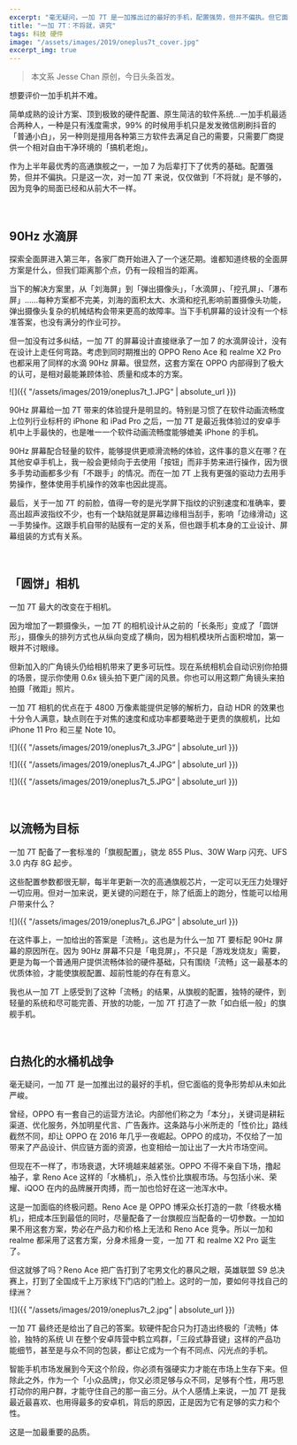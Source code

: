 ```yaml
---
excerpt: "毫无疑问，一加 7T 是一加推出过的最好的手机，配置强势，但并不偏执。但它面临的竞争形势却从未如此严峻。"
title: "一加 7T：不将就，讲究"
tags: 科技 硬件
image: "/assets/images/2019/oneplus7t_cover.jpg"
excerpt_img: true
---
```


>本文系 Jesse Chan 原创，今日头条首发。

想要评价一加手机并不难。

简单成熟的设计方案、顶到极致的硬件配置、原生简洁的软件系统…一加手机最适合两种人，一种是只有浅度需求，99% 的时候用手机只是发发微信刷刷抖音的「普通小白」，另一种则是擅用各种第三方软件去满足自己的需要，只需要厂商提供一个相对自由干净环境的「搞机老炮」。

作为上半年最优秀的高通旗舰之一，一加 7 为后辈打下了优秀的基础。配置强势，但并不偏执。只是这一次，对一加 7T 来说，仅仅做到「不将就」是不够的，因为竞争的局面已经和从前大不一样。

<br>

## 90Hz 水滴屏
探索全面屏进入第三年，各家厂商开始进入了一个迷茫期。谁都知道终极的全面屏方案是什么，但我们距离那个点，仍有一段相当的距离。

当下的解决方案里，从「刘海屏」到「弹出摄像头」，「水滴屏」、「挖孔屏」、「瀑布屏」……每种方案都不完美，刘海的面积太大、水滴和挖孔影响前置摄像头功能，弹出摄像头复杂的机械结构会带来更高的故障率。当下手机屏幕的设计没有一个标准答案，也没有满分的作业可抄。

但一加没有过多纠结，一加 7T 的屏幕设计直接继承了一加 7 的水滴屏设计，没有在设计上走任何弯路。考虑到同时期推出的 OPPO Reno Ace 和 realme X2 Pro 也都采用了同样的水滴 90Hz 屏幕。很显然，这套方案在 OPPO 内部得到了极大的认可，是相对最能兼顾体验、质量和成本的方案。

![]({{ "/assets/images/2019/oneplus7t_1.JPG“ | absolute_url }})

90Hz 屏幕给一加 7T 带来的体验提升是明显的。特别是习惯了在软件动画流畅度上位列行业标杆的 iPhone 和 iPad Pro 之后，一加 7T 是最近我体验过的安卓手机中上手最快的，也是唯一一个软件动画流畅度能够媲美 iPhone 的手机。

90Hz 屏幕配合轻量的软件，能够提供更顺滑流畅的体验，这件事的意义在哪？在其他安卓手机上，我一般会更倾向于去使用「按钮」而非手势来进行操作，因为很多手势动画都多少有「不跟手」的情况。而在一加 7T 上我有更强的驱动力去用手势操作，整体使用手机操作的效率也因此提高。

最后，关于一加 7T 的前脸，值得一夸的是光学屏下指纹的识别速度和准确率，要高出超声波指纹不少，也有一个缺陷就是屏幕边缘相当刮手，影响「边缘滑动」这一手势操作。这跟手机自带的贴膜有一定的关系，但也跟手机本身的工业设计、屏幕组装的方式有关系。

<br>

## 「圆饼」相机
一加 7T 最大的改变在于相机。

因为增加了一颗摄像头，一加 7T 的相机设计从之前的「长条形」变成了「圆饼形」，摄像头的排列方式也从纵向变成了横向，因为相机模块所占面积增加，第一眼并不讨眼缘。

但新加入的广角镜头仍给相机带来了更多可玩性。现在系统相机会自动识别你拍摄的场景，提示你使用 0.6x 镜头拍下更广阔的风景。你也可以用这颗广角镜头来拍拍摄「微距」照片。

一加 7T 相机的优点在于 4800 万像素能提供足够的解析力，自动 HDR 的效果也十分令人满意，缺点则在于对焦的速度和成功率都要略逊于更贵的旗舰机，比如 iPhone 11 Pro 和三星 Note 10。

![]({{ "/assets/images/2019/oneplus7t_3.JPG“ | absolute_url }})

![]({{ "/assets/images/2019/oneplus7t_4.JPG“ | absolute_url }})

![]({{ "/assets/images/2019/oneplus7t_5.JPG“ | absolute_url }})

<br>

## 以流畅为目标
一加 7T 配备了一套标准的「旗舰配置」，骁龙 855 Plus、30W Warp 闪充、UFS 3.0 内存 8G 起步。

这些配置参数都很无聊，每半年更新一次的高通旗舰芯片，一定可以无压力处理好一切应用。但对一加来说，更关键的问题在于，除了纸面上的跑分，性能可以给用户带来什么？

![]({{ "/assets/images/2019/oneplus7t_6.JPG“ | absolute_url }})

在这件事上，一加给出的答案是「流畅」。这也是为什么一加 7T 要标配 90Hz 屏幕的原因所在。因为 90Hz 屏幕不只是「电竞屏」，不只是「游戏发烧友」需要，更是为每一个普通用户提供流畅体验的硬件基础，只有围绕「流畅」这一最基本的优质体验，才能使旗舰配置、超前性能的存在有意义。

我也从一加 7T 上感受到了这种「流畅」的结果，从旗舰的配置，独特的硬件，到轻量的系统和尽可能完善、开放的功能，一加 7T 打造了一款「如白纸一般」的旗舰手机。

<br>

## 白热化的水桶机战争
毫无疑问，一加 7T 是一加推出过的最好的手机，但它面临的竞争形势却从未如此严峻。

曾经，OPPO 有一套自己的运营方法论。内部他们称之为「本分」，关键词是耕耘渠道、优化服务，外加明星代言、广告轰炸。这条路与小米所走的「性价比」路线截然不同，却让 OPPO 在 2016 年几乎一夜崛起。OPPO 的成功，不仅给了一加带来了产品设计、供应链方面的资源，也变相给一加让出了一大片市场空间。

但现在不一样了，市场衰退，大环境越来越紧张。OPPO 不得不亲自下场，撸起袖子，拿 Reno Ace 这样的「水桶机」，杀入性价比旗舰市场。与包括小米、荣耀、iQOO 在内的品牌展开肉搏，而一加也恰好在这一池浑水中。

这是一加面临的终极问题。Reno Ace 是 OPPO 博采众长打造的一款「终极水桶机」，把成本压到最低的同时，尽量配备了一台旗舰应当配备的一切参数。一加如果不用这套方案，势必在产品力和价格上无法和 Reno Ace 竞争。所以一加和 realme 都采用了这套方案，分身术摇身一变，一加 7T 和 realme X2 Pro 诞生了。

但这就够了吗？Reno Ace 把广告打到了宅男文化的暴风之眼，英雄联盟 S9 总决赛上，打到了全国成千上万家线下门店的门脸上。这时的一加，要如何寻找自己的绿洲？

![]({{ "/assets/images/2019/oneplus7t_2.jpg“ | absolute_url }})

一加 7T 最终还是给出了自己的答案。软硬件配合只为打造出终极的「流畅」体验，独特的系统 UI 在整个安卓阵营中鹤立鸡群，「三段式静音键」这样的产品功能细节，甚至是与众不同的包装，都让它成为一个有不同点、闪光点的手机。

智能手机市场发展到今天这个阶段，你必须有强硬实力才能在市场上生存下来。但除此之外，作为一个「小众品牌」，你又必须足够与众不同，足够有个性，用巧思打动你的用户群，才能守住自己的那一亩三分。从个人感情上来说，一加 7T 是我最近最喜欢、也用得最多的安卓机，背后的原因，正是因为它有足够的实力和个性。

这是一加最重要的品质。